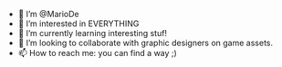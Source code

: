 - 👋 I’m @MarioDe
- 👀 I’m interested in EVERYTHING
- 🌱 I’m currently learning interesting stuf!
- 💞️ I’m looking to collaborate with graphic designers on game assets.
- 📫 How to reach me: you can find a way ;)

<!---
MariuszDurkiewicz/MariuszDurkiewicz is a ✨ special ✨ repository because its `README.md` (this file) appears on your GitHub profile.
You can click the Preview link to take a look at your changes.
--->

